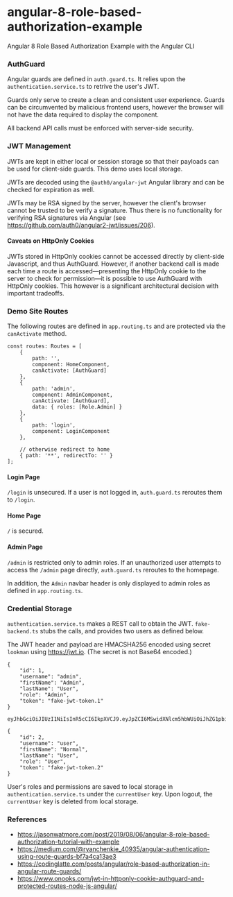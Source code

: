 # angular-8-role-based-authorization-example

Angular 8 Role Based Authorization Example with the Angular CLI

### AuthGuard

Angular guards are defined in `auth.guard.ts`. It relies upon the `authentication.service.ts` to retrive the user's JWT.

Guards only serve to create a clean and consistent user experience. Guards can be circumvented by malicious frontend users, however the browser will not have the data required to display the component.

All backend API calls must be enforced with server-side security.

### JWT Management

JWTs are kept in either local or session storage so that their payloads can be used for client-side guards. This demo uses local storage.

JWTs are decoded using the `@auth0/angular-jwt` Angular library and can be checked for expiration as well.

JWTs may be RSA signed by the server, however the client's browser cannot be trusted to be verify a signature. Thus there is no functionality for verifying RSA signatures via Angular (see <https://github.com/auth0/angular2-jwt/issues/206>).

#### Caveats on HttpOnly Cookies

JWTs stored in HttpOnly cookies cannot be accessed directly by client-side Javascript, and thus AuthGuard. However, if another backend call is made each time a route is accessed—presenting the HttpOnly cookie to the server to check for permission—it is possible to use AuthGuard with HttpOnly cookies. This however is a significant architectural decision with important tradeoffs.

### Demo Site Routes

The following routes are defined in `app.routing.ts` and are protected via the `canActivate` method.

```
const routes: Routes = [
    {
        path: '',
        component: HomeComponent,
        canActivate: [AuthGuard]
    },
    {
        path: 'admin',
        component: AdminComponent,
        canActivate: [AuthGuard],
        data: { roles: [Role.Admin] }
    },
    {
        path: 'login',
        component: LoginComponent
    },

    // otherwise redirect to home
    { path: '**', redirectTo: '' }
];
```

#### Login Page

`/login` is unsecured. If a user is not logged in, `auth.guard.ts` reroutes them to `/login`.

#### Home Page

`/` is secured.

#### Admin Page

`/admin` is restricted only to admin roles. If an unauthorized user attempts to access the `/admin` page directly, `auth.guard.ts` reroutes to the homepage.

In addition, the `Admin` navbar header is only displayed to admin roles as defined in `app.routing.ts`.

### Credential Storage

`authentication.service.ts` makes a REST call to obtain the JWT. `fake-backend.ts` stubs the calls, and provides two users as defined below.

The JWT header and payload are HMACSHA256 encoded using secret `lookman` using <https://jwt.io>. (The secret is not Base64 encoded.)


```
{
    "id": 1,
    "username": "admin",
    "firstName": "Admin",
    "lastName": "User",
    "role": "Admin",
    "token": "fake-jwt-token.1"
}
```
```
eyJhbGciOiJIUzI1NiIsInR5cCI6IkpXVCJ9.eyJpZCI6MSwidXNlcm5hbWUiOiJhZG1pbiIsImZpcnN0TmFtZSI6IkFkbWluIiwibGFzdE5hbWUiOiJVc2VyIiwicm9sZSI6IkFkbWluIn0.h4erqv3evVuMosUoAG2zwxT5WvVAdy9CZtEjrk21xxg
```


```
{
    "id": 2,
    "username": "user",
    "firstName": "Normal",
    "lastName": "User",
    "role": "User",
    "token": "fake-jwt-token.2"
}
```
User's roles and permissions are saved to local storage in `authentication.service.ts` under the `currentUser` key. Upon logout, the `currentUser` key is deleted from local storage.

### References

* https://jasonwatmore.com/post/2019/08/06/angular-8-role-based-authorization-tutorial-with-example
* https://medium.com/@ryanchenkie_40935/angular-authentication-using-route-guards-bf7a4ca13ae3
* https://codinglatte.com/posts/angular/role-based-authorization-in-angular-route-guards/
* https://www.onooks.com/jwt-in-httponly-cookie-authguard-and-protected-routes-node-js-angular/
